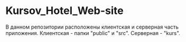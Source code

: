 # Kursov_Hotel_Web-site
В данном репозитории расположены клиентская и серверная часть приложения.
Клиентская - папки "public" и "src".
Серверная - "kurs".
